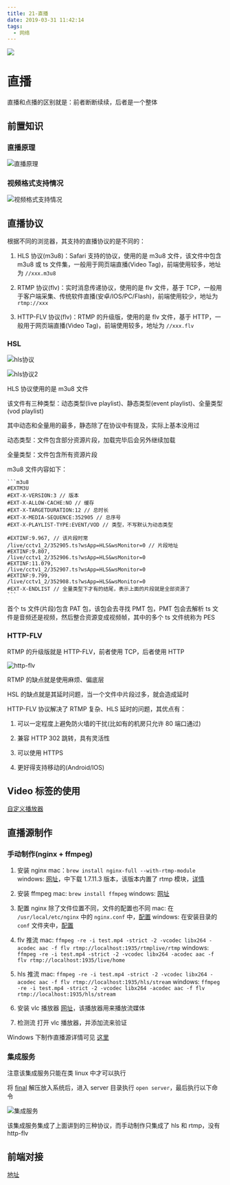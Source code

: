 ```yaml
---
title: 21-直播
date: 2019-03-31 11:42:14
tags:
  - 网络
---
```

<img src="/images/index/21.jpg" />
<!--more-->

# 直播

直播和点播的区别就是：前者断断续续，后者是一个整体

## 前置知识

### 直播原理

![直播原理](/images/直播原理.png)

### 视频格式支持情况

![视频格式支持情况](/images/视频格式支持情况.png)

## 直播协议

根据不同的浏览器，其支持的直播协议的是不同的：

1. HLS 协议(m3u8)：Safari 支持的协议，使用的是 m3u8 文件，该文件中包含 m3u8 或 ts 文件集，一般用于网页端直播(Video Tag)，前端使用较多，地址为 `//xxx.m3u8`

2. RTMP 协议(flv)：实时消息传递协议，使用的是 flv 文件，基于 TCP，一般用于客户端采集、传统软件直播(安卓/IOS/PC/Flash)，前端使用较少，地址为 `rtmp://xxx`

3. HTTP-FLV 协议(flv)：RTMP 的升级版，使用的是 flv 文件，基于 HTTP，一般用于网页端直播(Video Tag)，前端使用较多，地址为 `//xxx.flv`

### HSL

![hls协议](/images/hls协议.png)

![hls协议2](/images/hls协议2.png)

HLS 协议使用的是 m3u8 文件

该文件有三种类型：动态类型(live playlist)、静态类型(event playlist)、全量类型(vod playlist)

其中动态和全量用的最多，静态除了在协议中有提及，实际上基本没用过

动态类型：文件包含部分资源片段，加载完毕后会另外继续加载

全量类型：文件包含所有资源片段

m3u8 文件内容如下：

    ```m3u8
    #EXTM3U
    #EXT-X-VERSION:3 // 版本
    #EXT-X-ALLOW-CACHE:NO // 缓存
    #EXT-X-TARGETDURATION:12 // 总时长
    #EXT-X-MEDIA-SEQUENCE:352905 // 总序号
    #EXT-X-PLAYLIST-TYPE:EVENT/VOD // 类型，不写默认为动态类型

    #EXTINF:9.967, // 该片段时常
    /live/cctv1_2/352905.ts?wsApp=HLS&wsMonitor=0 // 片段地址
    #EXTINF:9.807,
    /live/cctv1_2/352906.ts?wsApp=HLS&wsMonitor=0
    #EXTINF:11.079,
    /live/cctv1_2/352907.ts?wsApp=HLS&wsMonitor=0
    #EXTINF:9.799,
    /live/cctv1_2/352908.ts?wsApp=HLS&wsMonitor=0
    #EXT-X-ENDLIST // 全量类型下才有的结尾，表示上面的片段就是全部资源了
    ```

首个 ts 文件(片段)包含 PAT 包，该包会去寻找 PMT 包，PMT 包会去解析 ts 文件是音频还是视频，然后整合资源变成视频帧，其中的多个 ts 文件统称为 PES

### HTTP-FLV

RTMP 的升级版就是 HTTP-FLV，前者使用 TCP，后者使用 HTTP

![http-flv](/images/http-flv.png)

RTMP 的缺点就是使用麻烦、偏底层

HSL 的缺点就是其延时问题，当一个文件中片段过多，就会造成延时

HTTP-FLV 协议解决了 RTMP 复杂、HLS 延时的问题，其优点有：

1. 可以一定程度上避免防火墙的干扰(比如有的机房只允许 80 端口通过)

2. 兼容 HTTP 302 跳转，具有灵活性

3. 可以使用 HTTPS

4. 更好得支持移动的(Android/IOS)

## Video 标签的使用

[自定义播放器](https://github.com/KokoTa/All-demo/blob/master/demo/Video%E6%A0%87%E7%AD%BE/index.html)

## 直播源制作

### 手动制作(nginx + ffmpeg)

1. 安装 nginx
mac：`brew install nginx-full --with-rtmp-module`
windows: [网址](http://nginx-win.ecsds.eu/download/)，中下载 1.7.11.3 版本，该版本内置了 rtmp 模块，[详情](https://www.reddit.com/r/nginx/comments/59zrwf/precompiled_windows_versions_with_rtmp/)

2. 安装 ffmpeg
mac: `brew install ffmpeg`
windows: [网址](https://ffmpeg.zeranoe.com/builds/)

3. 配置 nginx
除了文件位置不同，文件的配置也不同
mac: 在 `/usr/local/etc/nginx` 中的 `nginx.conf` 中，[配置](https://github.com/KokoTa/live-demo/blob/master/conf/nginx.conf)
windows: 在安装目录的 `conf` 文件夹中，[配置](https://github.com/KokoTa/live-demo/blob/master/conf/nginx-win-rtmp.conf)

4. flv 推流
mac: `ffmpeg -re -i test.mp4 -strict -2 -vcodec libx264 -acodec aac -f flv rtmp://localhost:1935/rtmplive/rtmp`
windows: `ffmpeg -re -i test.mp4 -strict -2 -vcodec libx264 -acodec aac -f flv rtmp://localhost:1935/live/home`

5. hls 推流
mac: `ffmpeg -re -i test.mp4 -strict -2 -vcodec libx264 -acodec aac -f flv rtmp://localhost:1935/hls/stream`
windows: `ffmpeg -re -i test.mp4 -strict -2 -vcodec libx264 -acodec aac -f flv rtmp://localhost:1935/hls/stream`

6. 安装 vlc 播放器
[网址](https://www.videolan.org/vlc/)，该播放器用来播放流媒体

7. 检测流
打开 vlc 播放器，并添加流来验证

Windows 下制作直播源详情可见 [这里](https://www.jianshu.com/p/eacfc0a9f2fd)

### 集成服务

注意该集成服务只能在类 linux 中才可以执行

将 [final](https://github.com/KokoTa/live-demo) 解压放入系统后，进入 server 目录执行 `open server`，最后执行以下命令

![集成服务](/images/集成服务.png)

该集成服务集成了上面讲到的三种协议，而手动制作只集成了 hls 和 rtmp，没有 http-flv

## 前端对接

[地址](https://github.com/KokoTa/live-demo)